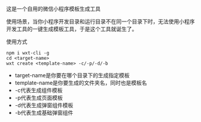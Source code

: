 这是一个自用的微信小程序模板生成工具

使用场景，当你小程序开发目录和运行目录不在同一个目录下时，无法使用小程序开发工具的一键生成模板工具，于是这个工具就诞生了。

使用方式
``` node
npm i wxt-cli -g
cd <target-name>
wxt create <template-name> -c/-p/-d/-b
```
* target-name是你要在哪个目录下的生成指定模板
* template-name是你要生成的文件夹名，同时也是模板名
* -c代表生成组件模板
* -p代表生成页面模板
* -d代表生成弹窗组件模板
* -b代表生成基础弹窗组件